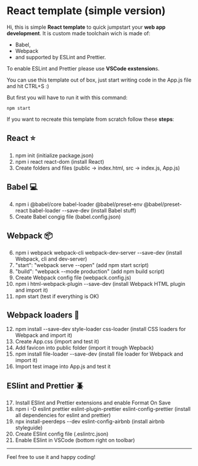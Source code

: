 # React template (simple version)

Hi, this is simple **React template** to quick jumpstart your **web app development**.
It is custom made toolchain wich is made of:

- Babel,
- Webpack
- and supported by ESLint and Prettier.

To enable ESLint and Prettier please use **VSCode exstension**s.

You can use this template out of box, just start writing code in the App.js file and hit CTRL+S :)

But first you will have to run it with this command:

`npm start`

If you want to recreate this template from scratch follow these **steps**:

## React :star:

1. npm init (initialize package.json)
2. npm i react react-dom (install React)
3. Create folders and files (public -> index.html, src -> index.js, App.js)

## Babel :computer:

4. npm i @babel/core babel-loader @babel/preset-env @babel/preset-react babel-loader --save-dev (install Babel stuff)
5. Create Babel congig file (babel.config.json)

## Webpack :package:

6. npm i webpack webpack-cli webpack-dev-server --save-dev (install Webpack, cli and dev-server)
7. "start": "webpack serve --open" (add npm start script)
8. "build": "webpack --mode production" (add npm build script)
9. Create Webpack config file (webpack.config.js)
10. npm i html-webpack-plugin --save-dev (install Webpack HTML plugin and import it)
11. npm start (test if everything is OK)

## Webpack loaders :arrows_counterclockwise:

12. npm install --save-dev style-loader css-loader (install CSS loaders for Webpack and import it)
13. Create App.css (import and test it)
14. Add favicon into public folder (import it trough Wepback)
15. npm install file-loader --save-dev (install file loader for Webpack and import it)
16. Import test image into App.js and test it

## ESlint and Prettier :beetle:

17. Install ESlint and Prettier extensions and enable Format On Save
18. npm i -D eslint prettier eslint-plugin-prettier eslint-config-prettier (install all dependencies for eslint and prettier)
19. npx install-peerdeps --dev eslint-config-airbnb (install airbnb styleguide)
20. Create ESlint config file (.eslintrc.json)
21. Enable ESlint in VSCode (bottom right on toolbar)

---

Feel free to use it and happy coding!
